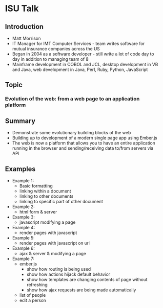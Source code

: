# ISU Talk

## Introduction

- Matt Morrison
- IT Manager for IMT Computer Services - team writes software for mutual insurance companies across the US
- Began in 2004 as a software developer - still write a lot of code day to day in addition to managing team of 8
- Mainframe development in COBOL and JCL, desktop development in VB and Java, web development in Java, Perl, Ruby, Python, JavaScript

## Topic
### Evolution of the web: from a web page to an application platform

## Summary
- Demonstrate some evolutionary building blocks of the web
- Building up to development of a modern single page app using Ember.js
- The web is now a platform that allows you to have an entire application running in the browser and sending/receiving data to/from servers via API


## Examples

- Example 1:
  - Basic formatting
  - linking within a document
  - linking to other documents
  - linking to specific part of other document
- Example 2:
  - html form & server
- Example 3:
  - javascript modifying a page
- Example 4:
  - render pages with javascript
- Example 5:
  - render pages with javascript on url
- Example 6:
  - ajax & server & modifying a page
- Example 7:
  - ember.js
    - show how routing is being used
    - show how actions hijack default behavior
    - show how templates are changing contents of page without refreshing
    - show how ajax requests are being made automatically
  - list of people
  - edit a person
